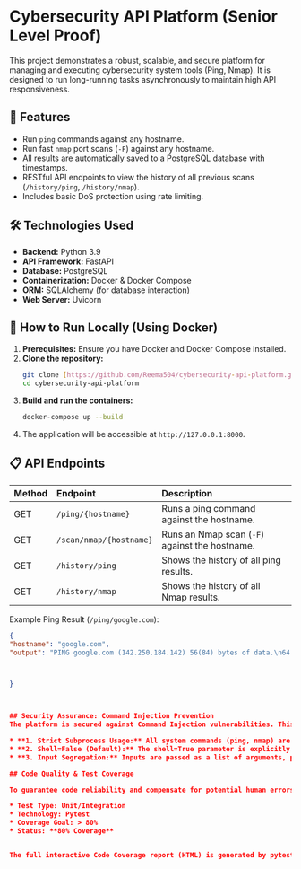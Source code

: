 # Cybersecurity API Platform (Senior Level Proof)

This project demonstrates a robust, scalable, and secure platform for managing and executing cybersecurity system tools (Ping, Nmap). It is designed to run long-running tasks asynchronously to maintain high API responsiveness.

## 🌟 Features

* Run `ping` commands against any hostname.
* Run fast `nmap` port scans (`-F`) against any hostname.
* All results are automatically saved to a PostgreSQL database with timestamps.
* RESTful API endpoints to view the history of all previous scans (`/history/ping`, `/history/nmap`).
* Includes basic DoS protection using rate limiting.

## 🛠️ Technologies Used

* **Backend:** Python 3.9
* **API Framework:** FastAPI
* **Database:** PostgreSQL
* **Containerization:** Docker & Docker Compose
* **ORM:** SQLAlchemy (for database interaction)
* **Web Server:** Uvicorn

## 🔧 How to Run Locally (Using Docker)

1.  **Prerequisites:** Ensure you have Docker and Docker Compose installed.
2.  **Clone the repository:**
    ```bash
    git clone [https://github.com/Reema504/cybersecurity-api-platform.git](https://github.com/Reema504/cybersecurity-api-platform.git)
    cd cybersecurity-api-platform
    ```
3.  **Build and run the containers:**
    ```bash
    docker-compose up --build
    ```
4.  The application will be accessible at `http://127.0.0.1:8000`.

## 📋 API Endpoints

| Method | Endpoint | Description |
| :--- | :--- | :--- |
| GET | `/ping/{hostname}` | Runs a ping command against the hostname. |
| GET | `/scan/nmap/{hostname}` | Runs an Nmap scan (`-F`) against the hostname. |
| GET | `/history/ping` | Shows the history of all ping results. |
| GET | `/history/nmap` | Shows the history of all Nmap results. |

Example Ping Result (`/ping/google.com`):
```json
{
"hostname": "google.com",
"output": "PING google.com (142.250.184.142) 56(84) bytes of data.\n64 bytes from lhr48s23-in-f14.1e100.net (142.250.>"



}



## Security Assurance: Command Injection Prevention
The platform is secured against Command Injection vulnerabilities. This critical security measure is achieved by strictly adhering to Python's best practices for running system commands:

* **1. Strict Subprocess Usage:** All system commands (ping, nmap) are executed using subprocess.run().
* **2. Shell=False (Default):** The shell=True parameter is explicitly avoided. This ensures that user inputs are passed as isolated arguments, preventing concatenation of user input with executable code.
* **3. Input Segregation:** Inputs are passed as a list of arguments, preventing concatenation of user input with executable code.

## Code Quality & Test Coverage

To guarantee code reliability and compensate for potential human errors, this project maintains rigorous test coverage.

* Test Type: Unit/Integration
* Technology: Pytest
* Coverage Goal: > 80%
* Status: **80% Coverage**


The full interactive Code Coverage report (HTML) is generated by pytest-cov and is available in the `htmlcov/index.html` file after running tests with `pytest --cov`.

